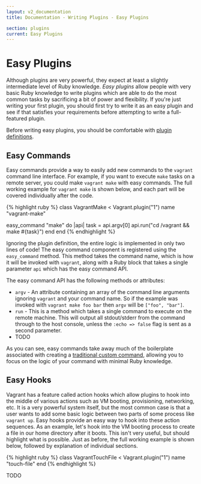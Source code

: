 ```yaml
---
layout: v2_documentation
title: Documentation - Writing Plugins - Easy Plugins

section: plugins
current: Easy Plugins
---
```

# Easy Plugins

Although plugins are very powerful, they expect at least a slightly
intermediate level of Ruby knowledge. _Easy plugins_ allow people with
very basic Ruby knowledge to write plugins which are able to do the most
common tasks by sacrificing a bit of power and flexibility. If you're just
writing your first plugin, you should first try to write it as an easy plugin
and see if that satisfies your requirements before attempting to write a
full-featured plugin.

Before writing easy plugins, you should be comfortable with
[plugin definitions](/v2/docs/plugins/writing/definition.html).

## Easy Commands

Easy commands provide a way to easily add new commands to the `vagrant`
command line interface. For example, if you want to execute `make` tasks
on a remote server, you could make `vagrant make` with easy commands. The full
working example for `vagrant make` is shown below, and each part will be
covered individually after the code.

{% highlight ruby %}
class VagrantMake < Vagrant.plugin("1")
  name "vagrant-make"

  easy_command "make" do |api|
    task = api.argv[0]
    api.run("cd /vagrant && make #{task}")
  end
end
{% endhighlight %}

Ignoring the plugin definition, the entire logic is implemented in only
two lines of code! The easy command component is registered using the
`easy_command` method. This method takes the command name, which is how
it will be invoked with `vagrant`, along with a Ruby block that takes a
single parameter `api` which has the easy command API.

The easy command API has the following methods or attributes:

* `argv` - An attribute containing an array of the command line arguments
  ignoring `vagrant` and your command name. So if the example was invoked
  with `vagrant make foo bar` then `argv` will be `["foo", "bar"]`.
* `run` - This is a method which takes a single command to execute on the
  remote machine. This will output all stdout/stderr from the command through
  to the host console, unless the `:echo => false` flag is sent as a second
  parameter.
* TODO

As you can see, easy commands take away much of the boilerplate associated
with creating a [traditional custom command](/v2/docs/plugins/writing/commands.html),
allowing you to focus on the logic of your command with minimal Ruby knowledge.

## Easy Hooks

Vagrant has a feature called action hooks which allow plugins to hook into
the middle of various actions such as VM booting, provisioning, networking,
etc. It is a very powerful system itself, but the most common case is that
a user wants to add some basic logic between two parts of some process like
`vagrant up`. Easy hooks provide an easy way to hook into these action
sequences. As an example, let's hook into the VM booting process to create
a file in our home directory after it boots. This isn't very useful, but
should highlight what is possible. Just as before, the full working example
is shown below, followed by explanation of individual sections.

{% highlight ruby %}
class VagrantTouchFile < Vagrant.plugin("1")
  name "touch-file"
end
{% endhighlight %}

TODO
